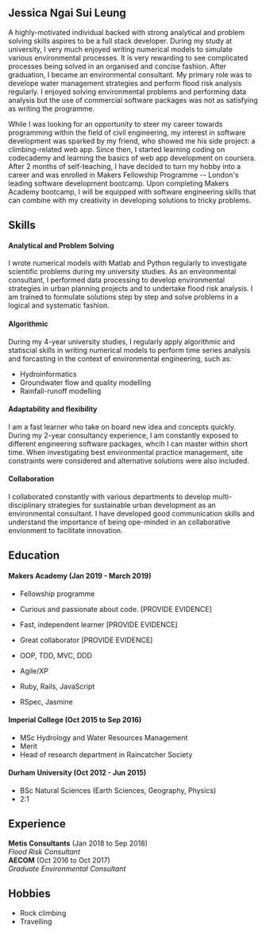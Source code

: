 ## Jessica Ngai Sui Leung

A highly-motivated individual backed with strong analytical and problem solving skills aspires to be a full stack developer. During my study at university, I very much enjoyed writing numerical models to simulate various environmental processes. It is very rewarding to see complicated processes being solved in an organised and concise fashion. After graduation, I became an environmental consultant. My primary role was to develope water management strategies and perform flood risk analysis regularly. I enjoyed solving environmental problems and performing data analysis but the use of commercial software packages was not as satisfying as writing the programme.

While I was looking for an opportunity to steer my career towards programming within the field of civil engineering, my interest in software development was sparked by my friend, who showed me his side project: a climbing-related web app. Since then, I started learning coding on codecademy and learning the basics of web app development on coursera. After 2 months of self-teaching, I have decided to turn my hobby into a career and was enrolled in Makers Fellowship Programme -- London's leading software development bootcamp. Upon completing Makers Academy bootcamp, I will be equipped with software engineering skills that can combine with my creativity in developing solutions to tricky problems. 

## Skills


#### Analytical and Problem Solving

I wrote numerical models with Matlab and Python regularly to investigate scientific problems during my university studies. As an environmental consultant, I performed data processing to develop environmental strategies in urban planning projects and to undertake flood risk analysis. I am trained to formulate solutions step by step and solve problems in a logical and systematic fashion.

#### Algorithmic 

During my 4-year university studies, I regularly apply algorithmic and statiscial skills in writing numerical models to perform time series analysis and forcasting in the context of environmental engineering, such as:

- Hydroinformatics
- Groundwater flow and quality modelling
- Rainfall-runoff modelling

#### Adaptability and flexibility

I am a fast learner who take on board new idea and concepts quickly. During my 2-year consultancy experience, I am constantly exposed to different engineering software packages, whcih I can master within short time. When investigating best environmental practice management, site constraints were considered and alternative solutions were also included. 

#### Collaboration

I collaborated constantly with various departments to develop multi-disciplinary strategies for sustainable urban development as an environmental consultant. I have developed good communication skills and understand the importance of being ope-minded in an collaborative envionment to facilitate innovation.

## Education

#### Makers Academy (Jan 2019 - March 2019)

- Fellowship programme
- Curious and passionate about code. [PROVIDE EVIDENCE]
- Fast, independent learner [PROVIDE EVIDENCE]
- Great collaborator [PROVIDE EVIDENCE]

- OOP, TDD, MVC, DDD
- Agile/XP
- Ruby, Rails, JavaScript
- RSpec, Jasmine

#### Imperial College (Oct 2015 to Sep 2016)

- MSc Hydrology and Water Resources Management
- Merit
- Head of research department in Raincatcher Society

#### Durham University (Oct 2012 - Jun 2015)

- BSc Natural Sciences (Earth Sciences, Geography, Physics)
- 2:1

## Experience

**Metis Consultants** (Jan 2018 to Sep 2018)    
*Flood Risk Consultant*  
**AECOM** (Oct 2016 to Oct 2017)   
*Graduate Environmental Consultant*  

## Hobbies

- Rock climbing
- Travelling
